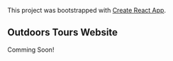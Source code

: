 This project was bootstrapped with [Create React App](https://github.com/facebook/create-react-app).

## Outdoors Tours Website

Comming Soon!
